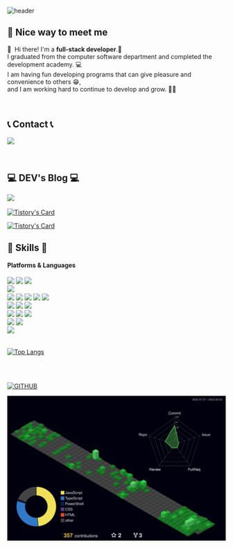 ![header](https://capsule-render.vercel.app/api?type=waving&color=timeGradient&text=Welcome%20to%20My%20GitHub%20👋&animation=twinkling&fontSize=35&fontAlignY=40&fontAlign=70&height=250)

## 🤞 Nice way to meet me

<p>
  👋&nbsp; Hi there!  I'm a <strong>full-stack developer</strong>.🚀<br/>
 I graduated from the computer software department and completed the development academy. 💻 <br/>
 I am having fun developing programs that can give pleasure and convenience to others 😁, <br/>
and I am working hard to continue to develop and grow. 🧗‍♂️
<br/>
</p>
<br/>

## 📞 Contact 📞

<p>
  <a href="mailto:damadu01@gmail.com" target="_blank"><img src="https://img.shields.io/badge/damadu01@gmail.com-EA4335?style=for-the-badge&logo=Gmail&logoColor=white"/></a>
</p>
<br/>

## 💻 DEV's Blog 💻

<p><a href="https://limseongjang.tistory.com/" target="_blank"><img src="https://img.shields.io/badge/tistory-000000?style=for-the-badge&logo=tistory&logoColor=white"/></a></p>

[![Tistory's Card](https://github-readme-tistory-card.vercel.app/api?name=limseongjang&theme=default&postId=136)](https://limseongjang.tistory.com)

[![Tistory's Card](https://github-readme-tistory-card.vercel.app/api?name=limseongjang&theme=default&postId=138)](https://limseongjang.tistory.com)

## 💪 Skills 💪

#### Platforms & Languages

<div>
  <img src="https://img.shields.io/badge/macos-000000?style=for-the-badge&logo=macos&logoColor=white"/>
  <img src="https://img.shields.io/badge/windows10-0078D6?style=for-the-badge&logo=windows10&logoColor=white"/>
  <img src="https://img.shields.io/badge/visualstudiocode-007ACC?style=for-the-badge&logo=visualstudiocode&logoColor=white"/>
</div>
<div>
  <img src="https://img.shields.io/badge/html5-E34F26?style=for-the-badge&logo=html5&logoColor=white"/>
</div>
<div>
  <img src="https://img.shields.io/badge/css3-1572B6?style=for-the-badge&logo=css3&logoColor=white"/>
  <img src="https://img.shields.io/badge/sass-CC6699?style=for-the-badge&logo=sass&logoColor=white"/>
  <img src="https://img.shields.io/badge/cssmodules-000000?style=for-the-badge&logo=cssmodules&logoColor=white"/>
  <img src="https://img.shields.io/badge/styledcomponents-DB7093?style=for-the-badge&logo=styledcomponents&logoColor=white"/>
  <img src="https://img.shields.io/badge/bootstrap-7952B3?style=for-the-badge&logo=bootstrap&logoColor=white"/>
</div>
<div>
  <img src="https://img.shields.io/badge/javascript-F7DF1E?style=for-the-badge&logo=javascript&logoColor=white"/>
  <img src="https://img.shields.io/badge/nodedotjs-339933?style=for-the-badge&logo=nodedotjs&logoColor=white"/>
  <img src="https://img.shields.io/badge/jquery-0769AD?style=for-the-badge&logo=jquery&logoColor=white"/>
</div>
<div>
  <img src="https://img.shields.io/badge/React-61DAFB?style=for-the-badge&logo=React&logoColor=black"/>
  <img src="https://img.shields.io/badge/reactrouter-CA4245?style=for-the-badge&logo=reactrouter&logoColor=white"/>
  <img src="https://img.shields.io/badge/redux-764ABC?style=for-the-badge&logo=redux&logoColor=white"/>
</div>
<div>
  <img src="https://img.shields.io/badge/git-F05032?style=for-the-badge&logo=git&logoColor=white"/>
  <img src="https://img.shields.io/badge/github-181717?style=for-the-badge&logo=github&logoColor=white"/>
</div>
<div>
  <img src="https://img.shields.io/badge/firebase-FFCA28?style=for-the-badge&logo=firebase&logoColor=white"/>
</div>

<br/>

[![Top Langs](https://github-readme-stats.vercel.app/api/top-langs/?username=seongholim-11&layout=donut)](https://github.com/seongholim-11/github-readme-stats)

<br/>
<br/>

[![GITHUB](https://hits.seeyoufarm.com/api/count/incr/badge.svg?url=https%3A%2F%2Fgithub.com%2Fseongholim-11&count_bg=%23000000&title_bg=%23003f39&icon=github.svg&icon_color=%23FFFFFF&title=GITHUB&edge_flat=false)](https://github.com/seongholim-11)

![](./profile-night-green.svg)

